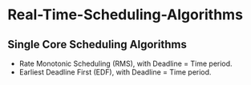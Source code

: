 # Real-Time-Scheduling-Algorithms

## Single Core Scheduling Algorithms
- Rate Monotonic Scheduling (RMS), with Deadline = Time period.
- Earliest Deadline First (EDF), with Deadline = Time period.
